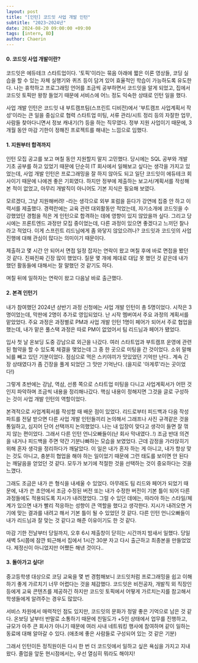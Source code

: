 ```yaml
---
layout: post
title: "[인턴] 코드잇 사업 개발 인턴"
subtitle: "2023~2024년"
date: 2024-08-20 09:00:00 +09:00
tags: [intern, BD]
author: Chaerin
---
```


#### 0. 코드잇 사업 개발이란?
코드잇은 에듀테크 스타트업이다. '토픽'이라는 묶음 아래에 짧은 이론 영상들, 코딩 실습을 할 수 있는 자체 실행기와 퀴즈 등이 담겨 있어 효율적인 학습이 가능하도록 유도한다. 나는 휴학하고 프로그래밍 언어를 조금씩 공부하면서 코드잇을 알게 되었고, 집에서 코드잇 토픽만 왕창 들었기 때문에 서비스에 어느 정도 익숙한 상태로 인턴 일을 했다.


사업 개발 인턴은 코드잇 내 부트캠프팀(스프린트 디비전)에서 '부트캠프 사업계획서 작성'이라는 큰 일을 중심으로 협력 스타트업 미팅, 서류 관리/시트 정리 등의 자잘한 업무, 사람들 찾아다니면서 정보 캐내기(?) 등을 하는 직무였다. 정부 지원 사업이기 때문에, 3개월 동안 마감 기한이 정해진 프로젝트를 해내는 느낌으로 임했다.


#### 1. 지원부터 합격까지
인턴 모집 공고를 보고 며칠 동안 지원할지 말지 고민했다. 당시에는 SQL 공부와 개발 기초 공부를 하고 있었기 때문에 단순히 IT 회사에서 일해보고 싶다는 생각을 가지고 있었는데, 사업 개발 인턴은 프로그래밍을 잘 하지 않아도 되고 일단 코드잇이 에듀테크 회사이기 때문에 나에겐 좋은 기회였다. 하지만 정부에 제출하는 보고서/계획서를 작성해본 적이 없었고, 아무리 개발직이 아니어도 기본 지식은 필요해 보였다. 

모르겠다, 그냥 지원해버려! -라는 생각으로 외부 포럼을 듣다가 강연에 집중 안 하고 이력서를 제출했다. 경력란에는 교육 관련 대외활동만 적었는데, 자기소개에 코드잇을 수강했었던 경험을 적은 게 인턴으로 합격하는 데에 영향이 있지 않았을까 싶다. 그리고 당시에는 프론트엔드 과정만 모집 중이었는데, 다른 과정이 있으면 좋겠다고 느끼던 찰나라고 적었다. 이게 스프린트 리드님에게 좀 와닿지 않았으려나? 코드잇과 코드잇의 사업 진행에 대해 관심이 많다는 의미이기 때문이다.


제출하고 몇 시간 안 되어서 면접 일정 잡자는 연락이 왔고 며칠 후에 바로 면접을 봤던 것 같다. 진짜진짜 긴장 많이 했었다. 질문 몇 개에 제대로 대답 못 했던 것 같은데 내가 했던 활동들에 대해서는 잘 말했던 것 같기도 하다.

며칠 뒤에 일하자는 연락이 왔고 다음날 바로 출근했다.


#### 2. 본격 인턴기
내가 참여했던 2024년 상반기 과정 신청에는 사업 개발 인턴이 총 5명이었다. 시작은 3명이었는데, 막판에 2명이 추가로 영입되었다. 난 시작 멤버여서 주요 과정의 계획서를 맡았었다. 주요 과정은 과정별로 PM과 사업 개발 인턴 1명이 페어가 되어서 주로 협업을 했는데, 내가 맡은 풀스택 과정은 따로 PM이 없었어서 팀 리드님과 페어가 됐었다.


입사 첫 날 온보딩 도중 강남으로 외근을 나갔다. 여러 스타트업과 부트캠프 운영에 관련된 협약을 할 수 있도록 체결을 맺었는데 그 중 한 곳으로 미팅을 간 것이었다. 소위 말해 뇌를 빼고 있던 기분이었다. 점심으로 먹은 스키야끼가 맛있었던 기억만 난다.. 계속 긴장 상태였다가 좀 긴장을 풀게 되었던 그 맛만 기억난다. (을지로 '아게루'라는 곳이었다!)

그렇게 초반에는 강남, 역삼, 선릉 쪽으로 스타트업 미팅을 다니고 사업계획서가 어떤 것인지 파악하며 조금씩 내용을 정리해나갔다. 핵심 내용이 정해지면 그것을 글로 구성하는 것이 사업 개발 인턴의 역할이었다.


본격적으로 사업계획서를 작성할 때 배운 점이 있었다. 리드로부터 피드백과 다음 작성 파트를 전달 받으면 다른 사업 개발 인턴들끼리 논의해서 그래프나 사진 규격같은 것을 통일하고, 심지어 단어 선택까지 논의했었다. 나는 내 입장이 맞다고 생각이 들면 잘 꺾지 않는 편이었다. 그래서 다른 인턴 언니오빠들이(난 회사 막내였다..!) 조금 반대 의견을 내거나 피드백을 주면 약간 기분나빠하는 모습을 보였었다. 근데 감정을 가라앉히기 위해 혼자 생각을 정리하다가 깨달았다. 이 일은 내가 혼자 하는 게 아니고, 내가 항상 맞는 것도 아니고, 충분히 협업을 해야 하는 일이었기 때문에 그런 태도를 보이면 안 된다는 깨달음을 얻었던 것 같다. 모두가 보기에 적절한 것을 선택하는 것이 중요하다는 것을 느꼈다.


그래도 조금은 내가 쓴 형식을 내세울 수 있었다. 아무래도 팀 리드와 페어가 되었기 때문에, 내가 쓴 초안에서 조금 수정된 버전 또는 내가 수정한 버전이 기본 틀이 되어 다른 과정들에도 적용되도록 지시가 내려졌었다. 그럴 수 있던 데에는, 따라야 하는 스타일/체계가 있으면 내가 빨리 적응하는 성향이 큰 역할을 했다고 생각한다. 지시가 내려오면 거기에 맞는 결과를 내려고 해서 기본 틀이 될 수 있었던 것 같다. 다른 인턴 언니오빠들이 내가 리드님과 잘 맞는 것 같다고 해준 이유이기도 한 것 같다.


마감 기한 전날부터 당일까지, 오후 6시 제출창이 닫히는 시간까지 밤새서 일했다. 당일 새벽 5시쯤에 잠깐 퇴근해서 집에서 1시간 30분 자고 다시 출근하고 최종본을 만들었었다. 제정신이 아니었지만 어쨌든 해낸 것이다..


#### 3. 돌아가고 싶다!
중고등학생 대상으로 코딩 교육을 몇 번 경험해보니 코드잇처럼 프로그래밍을 쉽고 이해하기 좋게 가르치기 너무 어렵다는 것을 체감했다. 코드잇은 비전공자, 개발직 외 직장인 등에게 교육 콘텐츠를 제공하긴 하지만 코드잇 토픽에서 어떻게 가르치는지를 참고해서 학생들에게 알려주는 경우도 많았다. 

서비스 차원에서 매력적인 점도 있지만, 코드잇의 문화가 정말 좋은 기억으로 남은 것 같다. 온보딩 날부터 반말로 소통하기 때문에 친밀도가 +5인 상태에서 업무를 진행하고, 규모가 아주 큰 회사가 아니기 때문에 여러 사내 네트워킹 행사에 참여하며 같이 일하는 동료에 대해 알아갈 수 있다. (애초에 좋은 사람들로 구성되어 있는 것 같은 기분)

그래서 인턴이든 정직원이든 다시 한 번 더 코드잇에서 일하고 싶은 욕심을 가지고 지내왔다. 졸업을 앞둔 현시점에서는, 우선 열심히 뭐라도 해야지!
